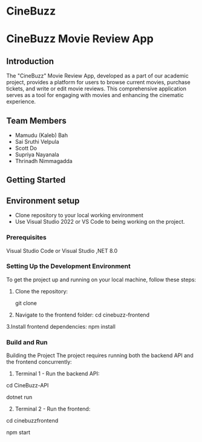 # CineBuzz
# CineBuzz Movie Review App

## Introduction
The "CineBuzz" Movie Review App, developed as a part of our academic project, provides a platform for users to browse current movies, purchase tickets, and write or edit movie reviews. This comprehensive application serves as a tool for engaging with movies and enhancing the cinematic experience.

## Team Members
- Mamudu (Kaleb) Bah
- Sai Sruthi Velpula
- Scott Do
- Supriya Nayanala
- Thrinadh Nimmagadda

## Getting Started

## Environment setup
- Clone repository to your local working environment
- Use Visual Studio 2022 or VS Code to being working on the project.

### Prerequisites
Visual Studio Code or Visual Studio ,NET 8.0 

### Setting Up the Development Environment
To get the project up and running on your local machine, follow these steps:

1. Clone the repository:
   
   git clone <repository-url>
   
2. Navigate to the frontend folder:
   cd cinebuzz-frontend
   
3.Install frontend dependencies:
   npm install

### Build and Run
Building the Project
The project requires running both the backend API and the frontend concurrently:

1. Terminal 1 - Run the backend API:
   
cd CineBuzz-API

dotnet run

2. Terminal 2 - Run the frontend:
   
cd cinebuzzfrontend  

npm start




